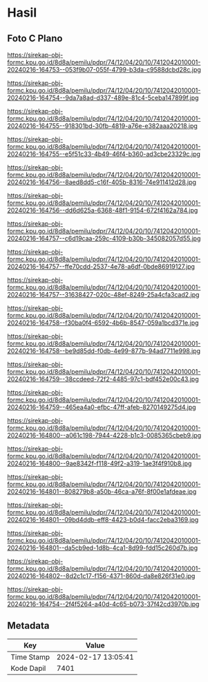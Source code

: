 # Hasil

## Foto C Plano

https://sirekap-obj-formc.kpu.go.id/8d8a/pemilu/pdpr/74/12/04/20/10/7412042010001-20240216-164753--053f9b07-055f-4799-b3da-c9588dcbd28c.jpg

https://sirekap-obj-formc.kpu.go.id/8d8a/pemilu/pdpr/74/12/04/20/10/7412042010001-20240216-164754--9da7a8ad-d337-489e-81c4-5ceba147899f.jpg

https://sirekap-obj-formc.kpu.go.id/8d8a/pemilu/pdpr/74/12/04/20/10/7412042010001-20240216-164755--918301bd-30fb-4819-a76e-e382aaa20218.jpg

https://sirekap-obj-formc.kpu.go.id/8d8a/pemilu/pdpr/74/12/04/20/10/7412042010001-20240216-164755--e5f51c33-4b49-46f4-b360-ad3cbe23329c.jpg

https://sirekap-obj-formc.kpu.go.id/8d8a/pemilu/pdpr/74/12/04/20/10/7412042010001-20240216-164756--8aed8dd5-c16f-405b-8316-74e911412d28.jpg

https://sirekap-obj-formc.kpu.go.id/8d8a/pemilu/pdpr/74/12/04/20/10/7412042010001-20240216-164756--dd6d625a-6368-48f1-9154-672f4162a784.jpg

https://sirekap-obj-formc.kpu.go.id/8d8a/pemilu/pdpr/74/12/04/20/10/7412042010001-20240216-164757--c6d19caa-259c-4109-b30b-345082057d55.jpg

https://sirekap-obj-formc.kpu.go.id/8d8a/pemilu/pdpr/74/12/04/20/10/7412042010001-20240216-164757--ffe70cdd-2537-4e78-a6df-0bde86919127.jpg

https://sirekap-obj-formc.kpu.go.id/8d8a/pemilu/pdpr/74/12/04/20/10/7412042010001-20240216-164757--31638427-020c-48ef-8249-25a4cfa3cad2.jpg

https://sirekap-obj-formc.kpu.go.id/8d8a/pemilu/pdpr/74/12/04/20/10/7412042010001-20240216-164758--f30ba0f4-6592-4b6b-8547-059a1bcd371e.jpg

https://sirekap-obj-formc.kpu.go.id/8d8a/pemilu/pdpr/74/12/04/20/10/7412042010001-20240216-164758--be9d85dd-f0db-4e99-877b-94ad7711e998.jpg

https://sirekap-obj-formc.kpu.go.id/8d8a/pemilu/pdpr/74/12/04/20/10/7412042010001-20240216-164759--38ccdeed-72f2-4485-97c1-bdf452e00c43.jpg

https://sirekap-obj-formc.kpu.go.id/8d8a/pemilu/pdpr/74/12/04/20/10/7412042010001-20240216-164759--465ea4a0-efbc-47ff-afeb-8270149275d4.jpg

https://sirekap-obj-formc.kpu.go.id/8d8a/pemilu/pdpr/74/12/04/20/10/7412042010001-20240216-164800--a061c198-7944-4228-b1c3-0085365cbeb9.jpg

https://sirekap-obj-formc.kpu.go.id/8d8a/pemilu/pdpr/74/12/04/20/10/7412042010001-20240216-164800--9ae8342f-f118-49f2-a319-1ae3f4f910b8.jpg

https://sirekap-obj-formc.kpu.go.id/8d8a/pemilu/pdpr/74/12/04/20/10/7412042010001-20240216-164801--808279b8-a50b-46ca-a76f-8f00e1afdeae.jpg

https://sirekap-obj-formc.kpu.go.id/8d8a/pemilu/pdpr/74/12/04/20/10/7412042010001-20240216-164801--09bd4ddb-eff8-4423-b0d4-facc2eba3169.jpg

https://sirekap-obj-formc.kpu.go.id/8d8a/pemilu/pdpr/74/12/04/20/10/7412042010001-20240216-164801--da5cb9ed-1d8b-4ca1-8d99-fdd15c260d7b.jpg

https://sirekap-obj-formc.kpu.go.id/8d8a/pemilu/pdpr/74/12/04/20/10/7412042010001-20240216-164802--8d2c1c17-f156-4371-860d-da8e826f31e0.jpg

https://sirekap-obj-formc.kpu.go.id/8d8a/pemilu/pdpr/74/12/04/20/10/7412042010001-20240216-164754--2f4f5264-a40d-4c65-b073-37f42cd3970b.jpg


## Metadata

| Key        | Value               |
| ---------- | ------------------- |
| Time Stamp | 2024-02-17 13:05:41 |
| Kode Dapil | 7401                |



